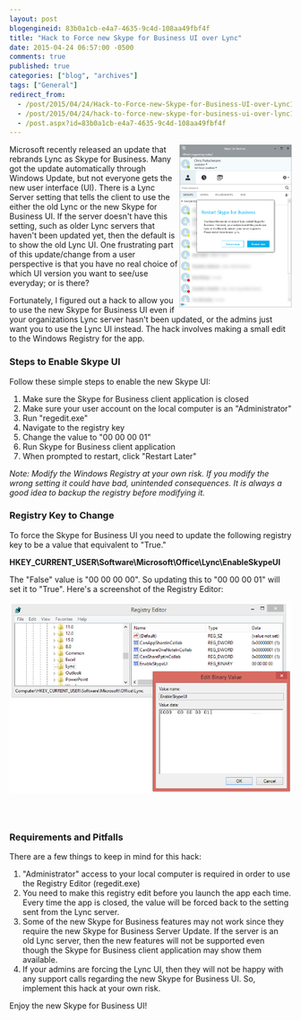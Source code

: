 ```yaml
---
layout: post
blogengineid: 83b0a1cb-e4a7-4635-9c4d-108aa49fbf4f
title: "Hack to Force new Skype for Business UI over Lync"
date: 2015-04-24 06:57:00 -0500
comments: true
published: true
categories: ["blog", "archives"]
tags: ["General"]
redirect_from: 
  - /post/2015/04/24/Hack-to-Force-new-Skype-for-Business-UI-over-Lync1
  - /post/2015/04/24/hack-to-force-new-skype-for-business-ui-over-lync1
  - /post.aspx?id=83b0a1cb-e4a7-4635-9c4d-108aa49fbf4f
---
```

<!-- more -->
<p><a style="float: right;" href="/images/posts/2015/04/SkypeForBusinessRestartPrompt.PNG" target="_blank"><img style="width: 200px;" src="/images/posts/2015/04/SkypeForBusinessRestartPrompt.PNG" alt="" /></a>Microsoft recently released an update that rebrands Lync as Skype for Business. Many got the update automatically through Windows Update, but not everyone gets the new user interface (UI). There is a Lync Server setting that tells the client to use the either the old Lync or the new Skype for Business UI. If the server doesn't have this setting, such as older Lync servers that haven't been updated yet, then the default is to show the old Lync UI. One frustrating part of this update/change from a user perspective is that you have no real choice of which UI version you want to see/use everyday; or is there?</p>
<p>Fortunately, I figured out a hack to allow you to use the new Skype for Business UI even if your organizations Lync server hasn't been updated, or the admins just want you to use the Lync UI instead. The hack involves making a small edit to the Windows Registry for the app.</p>
<h3>Steps to Enable Skype UI</h3>
<p>Follow these simple steps to enable the new Skype UI:</p>
<ol>
<li>Make sure the&nbsp;Skype for Business client application is closed</li>
<li>Make sure your user account on the local computer is an "Administrator"</li>
<li>Run "regedit.exe"</li>
<li>Navigate to the registry key</li>
<li>Change the value to "00 00 00 01"</li>
<li>Run&nbsp;Skype for Business client application</li>
<li>When prompted to restart, click "Restart Later"</li>
</ol>
<p><em>Note: Modify the Windows Registry at your own risk. If you modify the wrong setting it could have bad, unintended consequences. It is always a good idea to backup the registry before modifying it.</em></p>
<h3>Registry Key to Change</h3>
<p>To force the Skype for Business UI you need to update the following registry key to be a value that equivalent to "True."</p>
<p><strong>HKEY_CURRENT_USER\Software\Microsoft\Office\Lync\EnableSkypeUI</strong></p>
<p>The "False" value is "00 00 00 00". So updating this to "00 00 00 01" will set it to "True". Here's a screenshot of the Registry Editor:</p>
<p><img src="/images/posts/2015/04/SkypeForBusinessRegistryHack.PNG" alt="" /></p>
<h3>&nbsp;</h3>
<h3>Requirements and Pitfalls</h3>
<p>There are a few things to keep in mind for this hack:</p>
<ol>
<li>"Administrator" access to your local computer is required in order to use the Registry Editor (regedit.exe)</li>
<li>You need to make this registry edit before you launch the app each time. Every time the app is closed, the value will be forced back to the setting sent from the Lync server.</li>
<li>Some of the new Skype for Business features may not work since they require the new Skype for Business Server Update. If the server is an old Lync server, then the new features will not be supported even though the Skype for Business client application may show them available.</li>
<li>If your admins are forcing the Lync UI, then they will not be happy with any support calls regarding the new Skype for Business UI. So, implement this hack at your own risk.</li>
</ol>
<p>Enjoy the new Skype for Business UI!</p>
